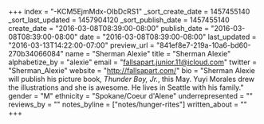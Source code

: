 +++
index = "-KCM5EjmMdx-OIbDcRS1"
_sort_create_date = 1457455140
_sort_last_updated = 1457904120
_sort_publish_date = 1457455140
create_date = "2016-03-08T08:39:00-08:00"
publish_date = "2016-03-08T08:39:00-08:00"
date = "2016-03-08T08:39:00-08:00"
last_updated = "2016-03-13T14:22:00-07:00"
preview_url = "841ef8e7-219a-10a6-bd60-270b34066084"
name = "Sherman Alexie"
title = "Sherman Alexie"
alphabetize_by = "alexie"
email = "fallsapart.junior.11@icloud.com"
twitter = "Sherman_Alexie"
website = "http://fallsapart.com/"
bio = "Sherman Alexie will publish his picture book, *Thunder Boy, Jr.*, this May. Yuyi Morales drew the illustrations and she is awesome. He lives in Seattle with his family."
gender = "M"
ethnicity = "Spokane/Coeur d'Alene"
underrepresented = ""
reviews_by = ""
notes_byline = ["notes/hunger-rites"]
written_about = ""
+++

